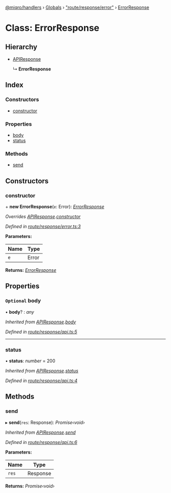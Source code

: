 [@miqro/handlers](../README.md) › [Globals](../globals.md) › ["route/response/error"](../modules/_route_response_error_.md) › [ErrorResponse](_route_response_error_.errorresponse.md)

# Class: ErrorResponse

## Hierarchy

* [APIResponse](_route_response_api_.apiresponse.md)

  ↳ **ErrorResponse**

## Index

### Constructors

* [constructor](_route_response_error_.errorresponse.md#constructor)

### Properties

* [body](_route_response_error_.errorresponse.md#optional-body)
* [status](_route_response_error_.errorresponse.md#status)

### Methods

* [send](_route_response_error_.errorresponse.md#send)

## Constructors

###  constructor

\+ **new ErrorResponse**(`e`: Error): *[ErrorResponse](_route_response_error_.errorresponse.md)*

*Overrides [APIResponse](_route_response_api_.apiresponse.md).[constructor](_route_response_api_.apiresponse.md#constructor)*

*Defined in [route/response/error.ts:3](https://github.com/claukers/miqro-express/blob/df8c9ce/src/route/response/error.ts#L3)*

**Parameters:**

Name | Type |
------ | ------ |
`e` | Error |

**Returns:** *[ErrorResponse](_route_response_error_.errorresponse.md)*

## Properties

### `Optional` body

• **body**? : *any*

*Inherited from [APIResponse](_route_response_api_.apiresponse.md).[body](_route_response_api_.apiresponse.md#optional-body)*

*Defined in [route/response/api.ts:5](https://github.com/claukers/miqro-express/blob/df8c9ce/src/route/response/api.ts#L5)*

___

###  status

• **status**: *number* = 200

*Inherited from [APIResponse](_route_response_api_.apiresponse.md).[status](_route_response_api_.apiresponse.md#status)*

*Defined in [route/response/api.ts:4](https://github.com/claukers/miqro-express/blob/df8c9ce/src/route/response/api.ts#L4)*

## Methods

###  send

▸ **send**(`res`: Response): *Promise‹void›*

*Inherited from [APIResponse](_route_response_api_.apiresponse.md).[send](_route_response_api_.apiresponse.md#send)*

*Defined in [route/response/api.ts:6](https://github.com/claukers/miqro-express/blob/df8c9ce/src/route/response/api.ts#L6)*

**Parameters:**

Name | Type |
------ | ------ |
`res` | Response |

**Returns:** *Promise‹void›*
